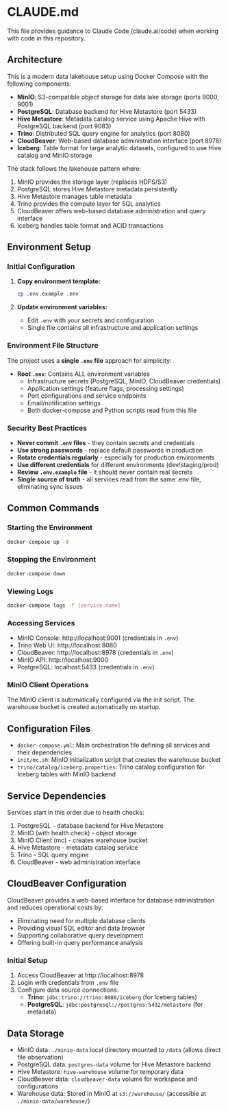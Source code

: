 # CLAUDE.md

This file provides guidance to Claude Code (claude.ai/code) when working with code in this repository.

## Architecture

This is a modern data lakehouse setup using Docker Compose with the following components:

- **MinIO**: S3-compatible object storage for data lake storage (ports 9000, 9001)
- **PostgreSQL**: Database backend for Hive Metastore (port 5433)
- **Hive Metastore**: Metadata catalog service using Apache Hive with PostgreSQL backend (port 9083)  
- **Trino**: Distributed SQL query engine for analytics (port 8080)
- **CloudBeaver**: Web-based database administration interface (port 8978)
- **Iceberg**: Table format for large analytic datasets, configured to use Hive catalog and MinIO storage

The stack follows the lakehouse pattern where:
1. MinIO provides the storage layer (replaces HDFS/S3)
2. PostgreSQL stores Hive Metastore metadata persistently
3. Hive Metastore manages table metadata 
4. Trino provides the compute layer for SQL analytics
5. CloudBeaver offers web-based database administration and query interface
6. Iceberg handles table format and ACID transactions

## Environment Setup

### Initial Configuration
1. **Copy environment template:**
   ```bash
   cp .env.example .env
   ```

2. **Update environment variables:**
   - Edit `.env` with your secrets and configuration
   - Single file contains all infrastructure and application settings

### Environment File Structure
The project uses a **single `.env` file** approach for simplicity:

- **Root `.env`**: Contains ALL environment variables
  - Infrastructure secrets (PostgreSQL, MinIO, CloudBeaver credentials)
  - Application settings (feature flags, processing settings)
  - Port configurations and service endpoints
  - Email/notification settings
  - Both docker-compose and Python scripts read from this file

### Security Best Practices
- **Never commit `.env` files** - they contain secrets and credentials
- **Use strong passwords** - replace default passwords in production
- **Rotate credentials regularly** - especially for production environments
- **Use different credentials** for different environments (dev/staging/prod)
- **Review `.env.example` file** - it should never contain real secrets
- **Single source of truth** - all services read from the same .env file, eliminating sync issues

## Common Commands

### Starting the Environment
```bash
docker-compose up -d
```

### Stopping the Environment
```bash
docker-compose down
```

### Viewing Logs
```bash
docker-compose logs -f [service-name]
```

### Accessing Services
- MinIO Console: http://localhost:9001 (credentials in `.env`)
- Trino Web UI: http://localhost:8080
- CloudBeaver: http://localhost:8978 (credentials in `.env`)
- MinIO API: http://localhost:9000
- PostgreSQL: localhost:5433 (credentials in `.env`)

### MinIO Client Operations
The MinIO client is automatically configured via the init script. The warehouse bucket is created automatically on startup.

## Configuration Files

- `docker-compose.yml`: Main orchestration file defining all services and their dependencies
- `init/mc.sh`: MinIO initialization script that creates the warehouse bucket
- `trino/catalog/iceberg.properties`: Trino catalog configuration for Iceberg tables with MinIO backend

## Service Dependencies

Services start in this order due to health checks:
1. PostgreSQL - database backend for Hive Metastore
2. MinIO (with health check) - object storage
3. MinIO Client (mc) - creates warehouse bucket  
4. Hive Metastore - metadata catalog service
5. Trino - SQL query engine
6. CloudBeaver - web administration interface

## CloudBeaver Configuration

CloudBeaver provides a web-based interface for database administration and reduces operational costs by:
- Eliminating need for multiple database clients
- Providing visual SQL editor and data browser
- Supporting collaborative query development
- Offering built-in query performance analysis

### Initial Setup
1. Access CloudBeaver at http://localhost:8978
2. Login with credentials from `.env` file
3. Configure data source connections:
   - **Trino**: `jdbc:trino://trino:8080/iceberg` (for Iceberg tables)
   - **PostgreSQL**: `jdbc:postgresql://postgres:5432/metastore` (for metadata)

## Data Storage

- MinIO data: `./minio-data` local directory mounted to `/data` (allows direct file observation)
- PostgreSQL data: `postgres-data` volume for Hive Metastore backend
- Hive Metastore: `hive-warehouse` volume for temporary data
- CloudBeaver data: `cloudbeaver-data` volume for workspace and configurations
- Warehouse data: Stored in MinIO at `s3://warehouse/` (accessible at `./minio-data/warehouse/`)